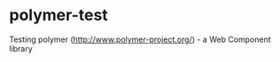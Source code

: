 polymer-test
============

Testing polymer (http://www.polymer-project.org/) - a Web Component library
